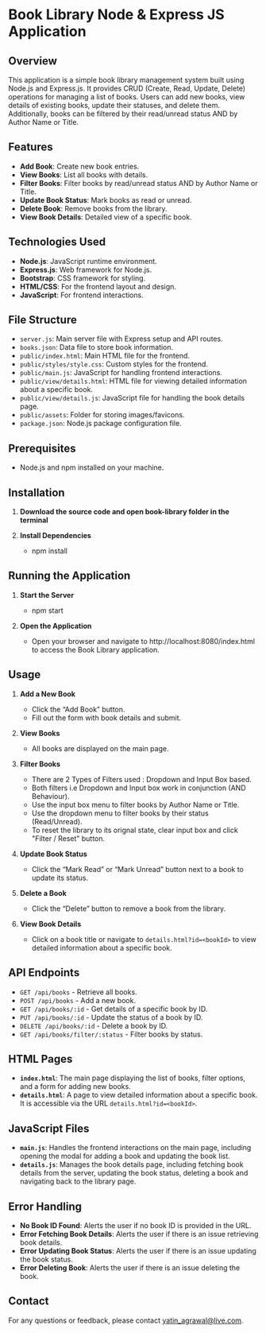 # Book Library Node & Express JS Application

## Overview

This application is a simple book library management system built using Node.js and Express.js. It provides CRUD (Create, Read, Update, Delete) operations for managing a list of books. Users can add new books, view details of existing books, update their statuses, and delete them. Additionally, books can be filtered by their read/unread status AND by Author Name or Title.

## Features

- **Add Book**: Create new book entries.
- **View Books**: List all books with details.
- **Filter Books**: Filter books by read/unread status AND by Author Name or Title.
- **Update Book Status**: Mark books as read or unread.
- **Delete Book**: Remove books from the library.
- **View Book Details**: Detailed view of a specific book.

## Technologies Used

- **Node.js**: JavaScript runtime environment.
- **Express.js**: Web framework for Node.js.
- **Bootstrap**: CSS framework for styling.
- **HTML/CSS**: For the frontend layout and design.
- **JavaScript**: For frontend interactions.

## File Structure

- `server.js`: Main server file with Express setup and API routes.
- `books.json`: Data file to store book information.
- `public/index.html`: Main HTML file for the frontend.
- `public/styles/style.css`: Custom styles for the frontend.
- `public/main.js`: JavaScript for handling frontend interactions.
- `public/view/details.html`: HTML file for viewing detailed information about a specific book.
- `public/view/details.js`: JavaScript file for handling the book details page.
- `public/assets`: Folder for storing images/favicons.
- `package.json`: Node.js package configuration file.

## Prerequisites

- Node.js and npm installed on your machine.

## Installation

1. **Download the source code and open book-library folder in the terminal**

2.	**Install Dependencies**
    - npm install

## Running the Application

1. **Start the Server**
    - npm start

2.	**Open the Application**
    - Open your browser and navigate to http://localhost:8080/index.html to access the Book Library application.

## Usage

1. **Add a New Book**
   - Click the “Add Book” button.
   - Fill out the form with book details and submit.

2. **View Books**
   - All books are displayed on the main page.

3. **Filter Books**
   - There are 2 Types of Filters used : Dropdown and Input Box based.
   - Both filters i.e Dropdown and Input box work in conjunction (AND Behaviour).
   - Use the input box menu to filter books by Author Name or Title.
   - Use the dropdown menu to filter books by their status (Read/Unread).
   - To reset the library to its orignal state, clear input box and click "Filter / Reset" button.

4. **Update Book Status**
   - Click the “Mark Read” or “Mark Unread” button next to a book to update its status.

5. **Delete a Book**
   - Click the “Delete” button to remove a book from the library.

6. **View Book Details**
   - Click on a book title or navigate to `details.html?id=<bookId>` to view detailed information about a specific book.

## API Endpoints

- `GET /api/books` - Retrieve all books.
- `POST /api/books` - Add a new book.
- `GET /api/books/:id` - Get details of a specific book by ID.
- `PUT /api/books/:id` - Update the status of a book by ID.
- `DELETE /api/books/:id` - Delete a book by ID.
- `GET /api/books/filter/:status` - Filter books by status.

## HTML Pages

- **`index.html`**: The main page displaying the list of books, filter options, and a form for adding new books.
- **`details.html`**: A page to view detailed information about a specific book. It is accessible via the URL `details.html?id=<bookId>`.

## JavaScript Files

- **`main.js`**: Handles the frontend interactions on the main page, including opening the modal for adding a book and updating the book list.
- **`details.js`**: Manages the book details page, including fetching book details from the server, updating the book status, deleting a book and navigating back to the library page.

## Error Handling

- **No Book ID Found**: Alerts the user if no book ID is provided in the URL.
- **Error Fetching Book Details**: Alerts the user if there is an issue retrieving book details.
- **Error Updating Book Status**: Alerts the user if there is an issue updating the book status.
- **Error Deleting Book**: Alerts the user if there is an issue deleting the book.

## Contact

For any questions or feedback, please contact [yatin_agrawal@live.com](mailto:yatin_agrawal@live.com).
